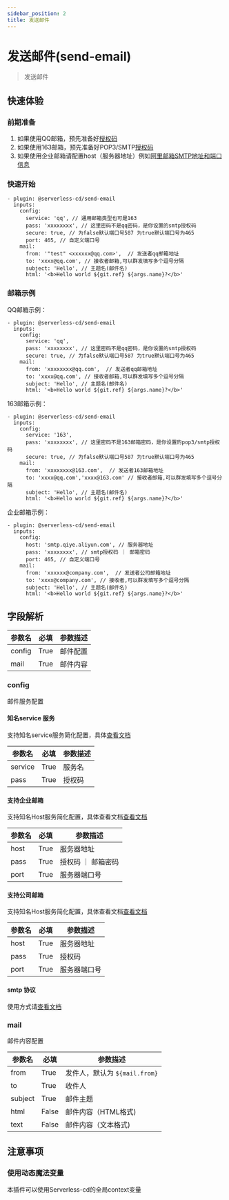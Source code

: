 ```yaml
---
sidebar_position: 2
title: 发送邮件
---
```


# 发送邮件(send-email)
> 发送邮件

## 快速体验
### 前期准备
1. 如果使用QQ邮箱，预先准备好[授权码](https://service.mail.qq.com/detail/0/75)
2. 如果使用163邮箱，预先准备好POP3/SMTP[授权码](https://help.mail.163.com/faqDetail.do?code=d7a5dc8471cd0c0e8b4b8f4f8e49998b374173cfe9171305fa1ce630d7f67ac21b8ba4d48ed49ebc)
3. 如果使用企业邮箱请配置host（服务器地址）例如[阿里邮箱SMTP地址和端口信息](https://help.aliyun.com/document_detail/36576.html)

### 快速开始
```
- plugin: @serverless-cd/send-email
  inputs: 
    config: 
      service: 'qq', // 通用邮箱类型也可是163
      pass: 'xxxxxxxx', // 这里密码不是qq密码，是你设置的smtp授权码
      secure: true, // 为false默认端口号587 为true默认端口号为465
      port: 465, // 自定义端口号
    mail:
      from: '"test" <xxxxxx@qq.com>',  // 发送者qq邮箱地址
      to: 'xxxx@qq.com', // 接收者邮箱,可以群发填写多个逗号分隔
      subject: 'Hello', // 主题名(邮件名)
      html: '<b>Hello world ${git.ref} ${args.name}?</b>'
```

### 邮箱示例
QQ邮箱示例：
```
- plugin: @serverless-cd/send-email
  inputs: 
    config: 
      service: 'qq', 
      pass: 'xxxxxxxx', // 这里密码不是qq密码，是你设置的smtp授权码
      secure: true, // 为false默认端口号587 为true默认端口号为465
    mail:
      from: 'xxxxxxxx@qq.com',  // 发送者qq邮箱地址
      to: 'xxxx@qq.com', // 接收者邮箱,可以群发填写多个逗号分隔
      subject: 'Hello', // 主题名(邮件名)
      html: '<b>Hello world ${git.ref} ${args.name}?</b>'
```

163邮箱示例：
```
- plugin: @serverless-cd/send-email
  inputs: 
    config: 
      service: '163', 
      pass: 'xxxxxxxx', // 这里密码不是163邮箱密码，是你设置的pop3/smtp授权码
      secure: true, // 为false默认端口号587 为true默认端口号为465
    mail:
      from: 'xxxxxxxx@163.com',  // 发送者163邮箱地址
      to: 'xxxx@qq.com','xxxx@163.com' // 接收者邮箱,可以群发填写多个逗号分隔
      subject: 'Hello', // 主题名(邮件名)
      html: '<b>Hello world ${git.ref} ${args.name}?</b>'
```


企业邮箱示例：
```
- plugin: @serverless-cd/send-email
  inputs: 
    config: 
      host: 'smtp.qiye.aliyun.com', // 服务器地址
      pass: 'xxxxxxxx', // smtp授权码 ｜ 邮箱密码
      port: 465, // 自定义端口号
    mail:
      from: 'xxxxxx@company.com',  // 发送者公司邮箱地址
      to: 'xxxx@company.com', // 接收者,可以群发填写多个逗号分隔
      subject: 'Hello', // 主题名(邮件名)
      html: '<b>Hello world ${git.ref} ${args.name}?</b>'
```

## 字段解析

| 参数名   | 必填 |  参数描述   |
| --------- | ---- | ------- | 
|  config    | True |   邮件配置    |
|  mail    | True |   邮件内容    |

### config
邮件服务配置
#### 知名service 服务
支持知名service服务简化配置，具体[查看文档](https://nodemailer.com/smtp/well-known/)

| 参数名   | 必填 |  参数描述   |
| --------- | ---- | ------- | 
|  service    | True |   服务名    |
|  pass    | True |    授权码    |

#### 支持企业邮箱
支持知名Host服务简化配置，具体查看文档[查看文档](https://nodemailer.com/smtp/testing/)

| 参数名   | 必填 |  参数描述   |
| --------- | ---- | ------- | 
|  host    | True |   服务器地址    |
|  pass    | True |    授权码 ｜ 邮箱密码    |
|  port    | True |    服务器端口号    |

#### 支持公司邮箱
支持知名Host服务简化配置，具体查看文档[查看文档](https://nodemailer.com/smtp/testing/)

| 参数名   | 必填 |  参数描述   |
| --------- | ---- | ------- | 
|  host    | True |   服务器地址    |
|  pass    | True |    授权码    |
|  port    | True |    服务器端口号    |
#### smtp 协议
使用方式请[查看文档](https://nodemailer.com/smtp/)

### mail
邮件内容配置

| 参数名   | 必填 |  参数描述   |
| --------- | ---- | ------- | 
|  from    | True |   发件人，默认为 `${mail.from}`    |
|  to    | True |   收件人    |
|  subject    | True |   邮件主题    |
|  html    | False |   邮件内容（HTML格式)   |
|  text    | False |   邮件内容（文本格式)    |



## 注意事项
### 使用动态魔法变量
本插件可以使用Serverless-cd的全局context变量
